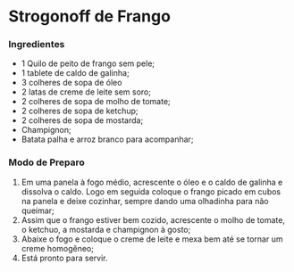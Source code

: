 # Strogonoff de Frango

### Ingredientes

- 1 Quilo de peito de frango sem pele;
- 1 tablete de caldo de galinha;
- 3 colheres de sopa de óleo
- 2 latas de creme de leite sem soro;
- 2 colheres de sopa de molho de tomate;
- 2 colheres de sopa de ketchup;
- 2 colheres de sopa de mostarda;
- Champignon;
- Batata palha e arroz branco para acompanhar;

### Modo de Preparo

1. Em uma panela à fogo médio, acrescente o óleo e o caldo de galinha e dissolva o caldo. Logo em seguida coloque o frango picado em cubos na panela e deixe cozinhar, sempre dando uma olhadinha para não queimar;
2. Assim que o frango estiver bem cozido, acrescente o molho de tomate, o ketchuo, a mostarda e champignon à gosto;
3. Abaixe o fogo e coloque o creme de leite e mexa bem até se tornar um creme homogêneo;
4. Está pronto para servir.
